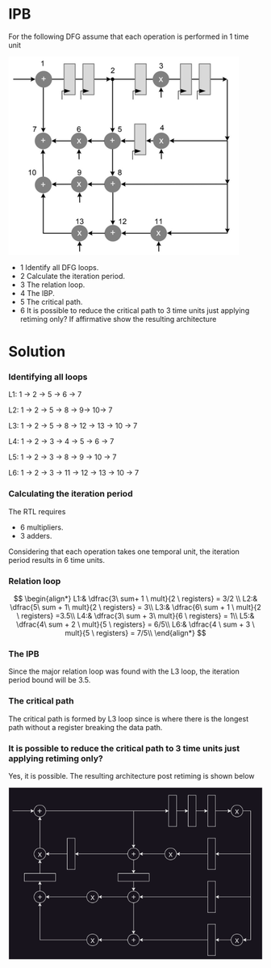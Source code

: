 # IPB
For the following DFG assume that each operation is performed in 1 time unit

<img src="doc/dfg.png">

- 1 Identify all DFG loops.
- 2 Calculate the iteration period.
- 3 The relation loop.
- 4 The IBP.
- 5 The critical path.
- 6 It is possible to reduce the critical path to 3 time units just applying retiming only? If affirmative show the resulting architecture

# Solution
### Identifying all loops
L1: 1 -> 2 -> 5 -> 6 -> 7

L2: 1 -> 2 -> 5 -> 8 -> 9-> 10-> 7

L3: 1 -> 2 -> 5 -> 8 -> 12 -> 13 -> 10 -> 7

L4: 1 -> 2 -> 3 -> 4 -> 5 -> 6 -> 7

L5: 1 -> 2 -> 3 -> 8 -> 9 -> 10 -> 7

L6: 1 -> 2 -> 3 -> 11 -> 12 -> 13 -> 10 -> 7

### Calculating the iteration period
The RTL requires
* 6 multipliers.
* 3 adders.

Considering that each operation takes one temporal unit, the iteration period results in 6 time units.

### Relation loop
$$ 
\begin{align*}
L1:& \dfrac{3\ sum+ 1 \ mult}{2 \ registers} = 3/2 \\
L2:& \dfrac{5\ sum + 1\ mult}{2 \ registers} = 3\\
L3:& \dfrac{6\ sum + 1 \ mult}{2 \ registers} =3.5\\
L4:& \dfrac{3\ sum + 3\ mult}{6 \ registers} = 1\\
L5:& \dfrac{4\ sum + 2 \ mult}{5 \ registers} = 6/5\\
L6:& \dfrac{4 \ sum + 3 \ mult}{5 \ registers} = 7/5\\
\end{align*}
$$
### The IPB
Since the major relation loop was found with the L3 loop, the iteration period bound will be 3.5.

### The critical path
The critical path is formed by L3 loop since is where there is the longest path without a register breaking the data path.


### It is possible to reduce the critical path to 3 time units just applying retiming only?
Yes, it is possible. The resulting architecture post retiming is shown below

<img src="doc/retimed.png">

